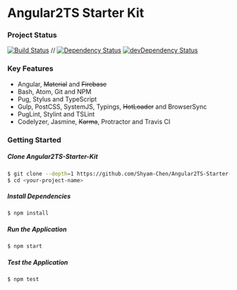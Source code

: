 # Angular2TS Starter Kit

### Project Status
[![Build Status](https://travis-ci.org/Shyam-Chen/Angular2TS-Starter-Kit.svg?branch=master)](https://travis-ci.org/Shyam-Chen/Angular2TS-Starter-Kit)
 //
[![Dependency Status](https://david-dm.org/Shyam-Chen/Angular2TS-Starter-Kit.svg)](https://david-dm.org/Shyam-Chen/Angular2TS-Starter-Kit)
[![devDependency Status](https://david-dm.org/Shyam-Chen/Angular2TS-Starter-Kit/dev-status.svg)](https://david-dm.org/Shyam-Chen/Angular2TS-Starter-Kit#info=devDependencies)

### Key Features
* Angular, <s>Material</s> and <s>Firebase</s>
* Bash, Atom, Git and NPM
* Pug, Stylus and TypeScript
* Gulp, PostCSS, SystemJS, Typings, <s>HotLoader</s> and BrowserSync
* PugLint, Stylint and TSLint
* Codelyzer, Jasmine, <s>Karma</s>, Protractor and Travis CI

### Getting Started
##### Clone Angular2TS-Starter-Kit
```bash
$ git clone --depth=1 https://github.com/Shyam-Chen/Angular2TS-Starter-Kit.git <your-project-name>
$ cd <your-project-name>
```

##### Install Dependencies
```bash
$ npm install
```

##### Run the Application
```bash
$ npm start
```

##### Test the Application
```bash
$ npm test
```
